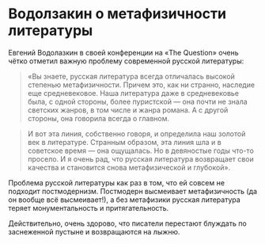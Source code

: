 
# Водолзакин о метафизичности литературы

Евгений Водолазкин в своей конференции на «The Question» очень чётко отметил важную проблему современной русской литературы:

> «Вы знаете, русская литература всегда отличалась высокой степенью метафизичности. Причем это, как ни странно, наследие еще средневековое. Наша литература даже в средневековье была, с одной стороны, более пуристской — она почти не знала светских жанров, в том числе и жанра романа. А с другой стороны, она говорила всегда о главном. 

> И вот эта линия, собственно говоря, и определила наш золотой век в литературе. Странным образом, эта линия шла и в советское время — она ощущалась. Но в девяностые годы что-то просело. И я очень рад, что русская литература возвращает свои качества и становится снова метафизической и глубокой».

Проблема русской литературы как раз в том, что ей совсем не подходит постмодернизм. Постмодерн высмеивает метафизичность (да он вообще всё высмеивает!), а без метафизики русская литература теряет монументальность и притягательность. 

Действительно, очень здорово, что писатели перестают блуждать по заснеженной пустыне и возвращаются на лыжню.